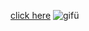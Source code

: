 [click here](https://zippy-mermaid-c488b8.netlify.app/)
![gifü](https://user-images.githubusercontent.com/109352349/204101469-914200d4-7fd7-43dd-9769-347b9cf858d5.gif)
